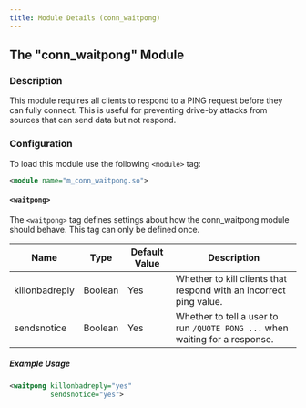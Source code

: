 ```yaml
---
title: Module Details (conn_waitpong)
---
```


## The "conn_waitpong" Module

### Description

This module requires all clients to respond to a PING request before they can fully connect. This is useful for preventing drive-by attacks from sources that can send data but not respond.

### Configuration

To load this module use the following `<module>` tag:

```xml
<module name="m_conn_waitpong.so">
```

#### `<waitpong>`

The `<waitpong>` tag defines settings about how the conn_waitpong module should behave. This tag can only be defined once.

Name           | Type    | Default Value | Description
-------------- | ------- | ------------- | -----------
killonbadreply | Boolean | Yes           | Whether to kill clients that respond with an incorrect ping value.
sendsnotice    | Boolean | Yes           | Whether to tell a user to run `/QUOTE PONG ...` when waiting for a response.

##### Example Usage

```xml
<waitpong killonbadreply="yes"
          sendsnotice="yes">
```
